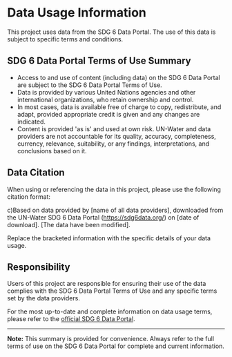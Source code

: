 # Data Usage Information

This project uses data from the SDG 6 Data Portal. The use of this data is subject to specific terms and conditions.

## SDG 6 Data Portal Terms of Use Summary

- Access to and use of content (including data) on the SDG 6 Data Portal are subject to the SDG 6 Data Portal Terms of Use.
- Data is provided by various United Nations agencies and other international organizations, who retain ownership and control.
- In most cases, data is available free of charge to copy, redistribute, and adapt, provided appropriate credit is given and any changes are indicated.
- Content is provided 'as is' and used at own risk. UN-Water and data providers are not accountable for its quality, accuracy, completeness, currency, relevance, suitability, or any findings, interpretations, and conclusions based on it.

## Data Citation

When using or referencing the data in this project, please use the following citation format:

c)Based on data provided by [name of all data providers], downloaded from the UN-Water SDG 6 Data Portal (https://sdg6data.org/) on [date of download]. [The data have been modified].

Replace the bracketed information with the specific details of your data usage.

## Responsibility

Users of this project are responsible for ensuring their use of the data complies with the SDG 6 Data Portal Terms of Use and any specific terms set by the data providers.

For the most up-to-date and complete information on data usage terms, please refer to the [official SDG 6 Data Portal](https://sdg6data.org/).

---

**Note:** This summary is provided for convenience. Always refer to the full terms of use on the SDG 6 Data Portal for complete and current information.
